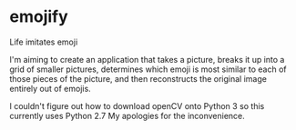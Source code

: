 # emojify
Life imitates emoji

I'm aiming to create an application that takes a picture, breaks it up into a grid of smaller pictures,
determines which emoji is most similar to each of those pieces of the picture, and then reconstructs the
original image entirely out of emojis.

I couldn't figure out how to download openCV onto Python 3 so this currently
uses Python 2.7
My apologies for the inconvenience.
